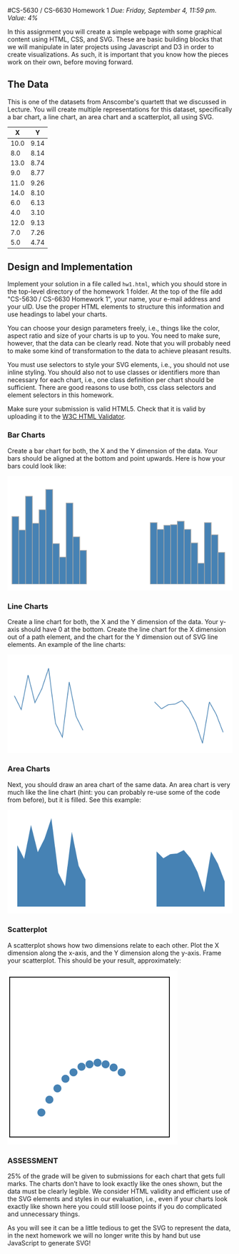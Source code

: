 #CS-5630 / CS-6630 Homework 1
*Due: Friday, September 4, 11:59 pm. Value: 4%*

In this assignment you will create a simple webpage with some graphical content using HTML, CSS, and SVG. These are basic building blocks that we will manipulate in later projects using Javascript and D3 in order to create visualizations. As such, it is important that you know how the pieces work on their own, before moving forward.

## The Data

This is one of the datasets from Anscombe's quartett that we discussed in Lecture. You will create multiple representations for this dataset, specifically a bar chart, a line chart, an area chart and a scatterplot, all using SVG. 

| X | Y |
--- |----
10.0	| 9.14
8.0	| 8.14
 13.0	| 8.74
 9.0	|8.77
 11.0	|9.26
 14.0	|8.10
 6.0	|6.13
 4.0	|3.10
 12.0	|9.13
 7.0	|7.26
 5.0	|4.74
 

## Design and Implementation

Implement your solution in a file called ``hw1.html``, which you should store in the top-level directory of the homework 1 folder. At the top of the file add "CS-5630 / CS-6630 Homework 1", your name, your e-mail address and your uID. Use the proper HTML elements to structure this information and use headings to label your charts.

You can choose your design parameters freely, i.e., things like the color, aspect ratio and size of your charts is up to you. You need to make sure, however, that the data can be clearly read. Note that you will probably need to make some kind of transformation to the data to achieve pleasant results.  

You must use selectors to style your SVG elements, i.e., you should not use inline styling. You should also not to use classes or identifiers more than necessary for each chart, i.e., one class definition per chart should be sufficient.  There are good reasons to use both, css class selectors and element selectors in this homework.

Make sure your submission is valid HTML5. Check that it is valid by uploading it to the [W3C HTML Validator](https://validator.w3.org/#validate_by_upload).

### Bar Charts

Create a bar chart for both, the X and the Y dimension of the data. Your bars should be aligned at the bottom and point upwards. Here is how your bars could look like:

![Bar chart](figures/bars.png)

### Line Charts

Create a line chart for both, the X and the Y dimension of the data. Your y-axis should have 0 at the bottom. Create the line chart for the X dimension out of a path element, and the chart for the Y dimension out of SVG line elements. An example of the line charts:

![Line chart](figures/lines.png)

### Area Charts

Next, you should draw an area chart of the same data. An area chart is very much like the line chart (hint: you can probably re-use some of the code from before), but it is filled. See this example:

![Area chart](figures/areas.png)

### Scatterplot

A scatterplot shows how two dimensions relate to each other. Plot the X dimension along the x-axis, and the Y dimension along the y-axis. Frame your scatterplot. This should be your result, approximately:

![Scatterplot](figures/scatterplot.png)


### ASSESSMENT

25% of the grade will be given to submissions for each chart that gets full marks. The charts don’t have to look exactly like the ones shown, but the data must be clearly legible. We consider HTML validity and efficient use of the SVG elements and styles in our evaluation, i.e., even if your charts look exactly like shown here you could still loose points if you do complicated and unnecessary things. 

As you will see it can be a little tedious to get the SVG to represent the data, in the next homework we will no longer write this by hand but use JavaScript to generate SVG!
